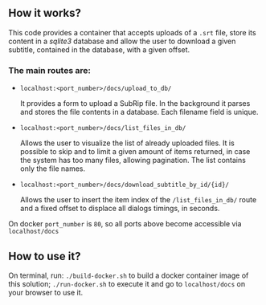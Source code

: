 ## How it works?

This code provides a container that accepts uploads of a `.srt` file, store its content in a *sqlite3* database and allow the user to download a given subtitle, contained in the database, with a given offset.


### The main routes are:

- `localhost:<port_number>/docs/upload_to_db/`

  It provides a form to upload a SubRip file. In the background it parses and stores the file contents in a database. Each filename field is unique.

- `localhost:<port_number>/docs/list_files_in_db/`

  Allows the user to visualize the list of already uploaded files. It is possible to skip and to limit a given amount of items returned, in case the system has too many files, allowing pagination. The list contains only the file names.

- `localhost:<port_number>/docs/download_subtitle_by_id/{id}/`

  Allows the user to insert the item index of the `/list_files_in_db/` route and a fixed offset to displace all dialogs timings, in seconds.

On docker `port_number` is `80`, so all ports above become accessible via `localhost/docs`

## How to use it?

On terminal, run: `./build-docker.sh` to build a docker container image of this solution; `./run-docker.sh` to execute it and go to `localhost/docs` on your browser to use it.

